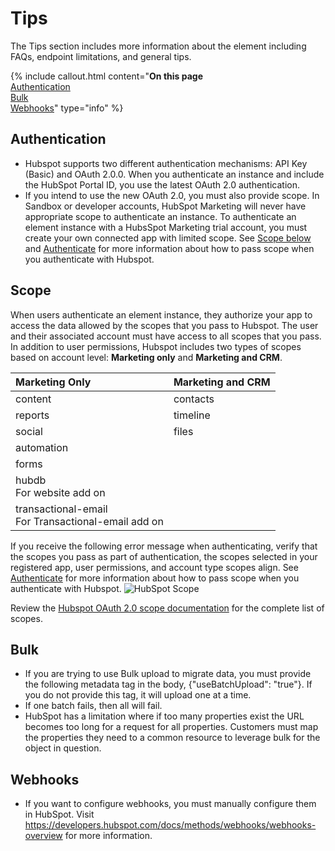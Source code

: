 # Tips

The Tips section includes more information about the element including FAQs, endpoint limitations, and general tips.

{% include callout.html content="<strong>On this page</strong><br/><a href=#authentication>Authentication</a><br/><a href=#bulk>Bulk</a><br/><a href=#webhooks>Webhooks</a>" type="info" %}

## Authentication

* Hubspot supports two different authentication mechanisms: API Key (Basic) and OAuth 2.0.0. When you authenticate an instance and include the HubSpot Portal ID, you use the latest OAuth 2.0 authentication.
* If you intend to use the new OAuth 2.0, you must also provide scope.  In Sandbox or developer accounts, HubSpot Marketing will never have appropriate scope to authenticate an instance. To authenticate an element instance with a HubsSpot Marketing trial account, you must create your own connected app with limited scope. See [Scope below](#scope) and [Authenticate](authenticate.html) for more information about how to pass scope when you authenticate with Hubspot.


## Scope

When users authenticate an element instance, they authorize your app to access the data allowed by the scopes that you pass to Hubspot. The user and their associated account must have access to all scopes that you pass. In addition to user permissions, Hubspot includes two types of scopes based on account level: **Marketing only** and **Marketing and CRM**.

| Marketing Only | Marketing and CRM   |
| :------------- | :------------- |
|  content  |  contacts  |
| reports   |  timeline |
| social   |  files  |
| automation   |   |
| forms   |   |
| hubdb </br>For website add on   |   |
| transactional-email </br>For Transactional-email add on   |   |

If you receive the following error message when authenticating, verify that the scopes you pass as part of authentication, the scopes selected in your registered app, user permissions, and account type scopes align. See [Authenticate](authenticate.html) for more information about how to pass scope when you authenticate with Hubspot.
![HubSpot Scope](img/scope.png)

Review the [Hubspot OAuth 2.0 scope documentation](https://developers.hubspot.com/docs/methods/oauth2/initiate-oauth-integration#scopes) for the complete list of scopes.

## Bulk

* If you are trying to use Bulk upload to migrate data, you must provide the following metadata tag in the body, {"useBatchUpload": "true"}. If you do not provide this tag, it will upload one at a time.
* If one batch fails, then all will fail.
* HubSpot has a limitation where if too many properties exist the URL becomes too long for a request for all properties. Customers must map the properties they need to a common resource to leverage bulk for the object in question.

## Webhooks

* If you want to configure webhooks, you must manually configure them in HubSpot. Visit https://developers.hubspot.com/docs/methods/webhooks/webhooks-overview for more information.
